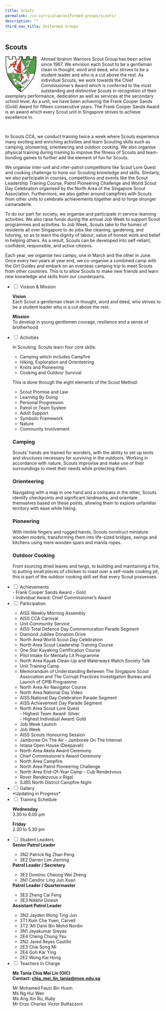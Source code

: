 ```yaml
---
title: Scouts
permalink: /co-curriculum/uniformed-groups/scouts/
description: ""
third_nav_title: Uniformed Groups
---
```

## Scouts
<img align="left" style="width:20%;margin-right:15px;" src="/images/scout%20logo.jpg">

Ahmad Ibrahim Warriors Scout Group has been active since 1967. We envision each Scout to be a gentleman clean in thought, word and deed, who strives to be a student leader and who is a cut above the rest. As individual Scouts, we work towards the Chief Commissioner’s Award which is conferred to the most outstanding and distinctive Scouts in recognition of their exemplary performance, dedication as well as services at the secondary school level. As a unit, we have been achieving the Frank Cooper Sands (Gold) Award for fifteen consecutive years. The Frank Cooper Sands Award is an award which every Scout unit in Singapore strives to achieve excellence in.

<br clear="left">

In Scouts CCA, we conduct training twice a week where Scouts experience many exciting and enriching activities and learn Scouting skills such as camping, pioneering, orienteering and outdoor cooking. We also organise physical training during training to improve the fitness of Scouts and team-bonding games to further add the element of fun for Scouts.

We organise inter-unit and inter-patrol competitions like Scout Lore Quest and cooking challenge to hone our Scouting knowledge and skills. Similarly, we also participate in courses, competitions and events like the Scout Leadership Training Course, Patrol Pioneering Challenge and World Scout Day Celebration organised by the North Area of the Singapore Scout Association. Furthermore, we also gather around campfires with Scouts from other units to celebrate achievements together and to forge stronger camaraderie. 

To do our part for society, we organise and participate in service-learning activities. We also raise funds during the annual Job Week to support Scout programmes and activities. In Job Week, Scouts take to the homes of residents all over Singapore to do jobs like cleaning, gardening, and tutoring, so as to learn the dignity of labour, value of honest work and belief in helping others. As a result, Scouts can be developed into self-reliant, confident, responsible, and active citizens.  

Each year, we organise two camps, one in March and the other in June. Once every two years at year end, we co-organise a combined camp with the Girl Guides and embark on an overseas camping trip to meet Scouts from other countries. This is to allow Scouts to make new friends and learn new knowledge and skills from our counterparts. 
<ul class="jekyllcodex_accordion">
<li><input type="checkbox" id="accordion1"> <label for="accordion1">Vission &amp; Mission</label>
<div>
	<p><strong>Vision</strong><br>Each Scout a gentleman clean in thought, word and deed, who strives to be a student leader who is a cut above the rest.</p>
<p><strong>Mission</strong><br>To develop in young gentlemen courage, resilience and a sense of brotherhood</p>
</div>
</li>
<li><input type="checkbox" id="accordion2"> <label for="accordion2">Activities</label>
<div>
<p></p><p>In Scouting, Scouts learn four core skills:</p>
<ul>
<li>Camping which includes Campfire</li>
<li>Hiking, Exploration and Orienteering</li>
<li>Knots and Pioneering</li>
<li>Cooking and Outdoor Survival</li>
</ul>
<p>This is done through the eight elements of the Scout Method:  </p>
<ul>
<li>Scout Promise and Law</li>
<li>Learning By Doing</li>
<li>Personal Progression</li>
<li>Patrol or Team System</li>
<li>Adult Support</li>
<li>Symbolic Framework</li>
<li>Nature</li>
<li>Community Involvement</li>
</ul>
<h3 id="camping">Camping</h3>
<p>Scouts’ hands are trained for wonders, with the ability to set up tents and structures necessary for surviving in the outdoors. Working in accordance with nature, Scouts improvise and make use of their surroundings to meet their needs while protecting them.</p>
<h3 id="orienteering">Orienteering</h3>
<p>Navigating with a map in one hand and a compass in the other, Scouts identify checkpoints and significant landmarks, and orientate themselves based on these points, allowing them to explore unfamiliar territory with ease while hiking.</p>
<h3 id="orienteering">Pioneering</h3>
<p>With nimble fingers and rugged hands, Scouts construct miniature wooden models, transforming them into life-sized bridges, swings and kitchens using mere wooden spars and manila ropes.</p>
<h3 id="outdoor-cooking">Outdoor Cooking</h3>
<p>From sourcing dried leaves and twigs, to building and maintaining a fire, to putting small pieces of chicken to roast over a self-made cooking pit, this is part of the outdoor cooking skill set that every Scout possesses.</p>
</div></li><li><input type="checkbox" id="accordion3"> <label for="accordion3">Achievements</label>
<div>
- Frank Cooper Sands Award - Gold<br> - Individual Award: Chief Commissioner’s Award
</div>
</li>
<li><input type="checkbox" id="accordion4"> <label for="accordion4">Participation</label>
<div>
<ul>
<li>AISS Weekly Morning Assembly</li>
<li>AISS CCA Carnival</li>
<li>Unit Community Service</li>
<li>AISS Total Defence Day Commemoration Parade Segment</li>
<li>Diamond Jubilee Donation Drive</li>
<li>North Area World Scout Day Celebration&nbsp;</li>
<li>North Area Scout Leadership Training Course</li>
<li>One Star Kayaking Certification Course</li>
<li>Pilot Intake for Mentally Lit Programme</li>
<li>North Area Kayak Clean-Up and Waterways Watch Society Talk</li>
<li>Unit Training Camp</li>
<li>Memorandum of Understanding Between The Singapore Scout Association and The Corrupt Practices Investigation Bureau and Launch of CPIB Programme&nbsp;</li>
<li>North Area Air Navigator Course</li>
<li>North Area National Day Video</li>
<li>AISS National Day Celebration Parade Segment</li>
<li>AISS Achievement Day Parade Segment</li>
<li>North Area Scout Lore Quest<br>- Highest Team Award: Silver<br>- Highest Individual Award: Gold&nbsp;</li>
<li>Job Week Launch</li>
<li>Job Week</li>
<li>AISS Scouts Honouring Session&nbsp;</li>
<li>Jamboree On The Air - Jamboree On The Internet</li>
<li>Istana Open House (Deepavali)</li>
<li>North Area Akela Award Ceremony</li>
<li>Chief Commissioner’s Award Ceremony</li>
<li>North Area Campfire</li>
<li>North Area Patrol Pioneering Challenge</li>
<li>North Area End-Of-Year Camp - Cub Rendezvous</li>
<li>Rover Rendezvous x Rigel</li>
<li>SJBS North District Campfire Night</li>
</ul>
</div>
</li>
<li><input type="checkbox" id="accordion5"> <label for="accordion5">Gallery</label>
<div>
*Updating in Progress*
</div>
</li>
<li><input type="checkbox" id="accordion6"> <label for="accordion6">Training Schedule</label>
<div>
<p><strong>Wednesday</strong><br>3.30 to 6.00 pm</p>
<p><strong>Friday</strong><br>2.30 to 5.30 pm</p>
</div>
</li>
<li><input type="checkbox" id="accordion7"> <label for="accordion7">Student Leaders</label>
<div>
	<b>Senior Patrol Leader</b><br>
<ul>
<li>3N2 Patrick Ng Zhan Peng</li>
<li>3E2 Darren Lim Jieming</li>
</ul>
<b>Patrol Leader / Secretary</b><br>
<ul>
<li>3E2 Dominic Cheong Wei Zheng</li>
<li>3N1 Cendric Ling Jun Xuan</li>
</ul>
<b>Patrol Leader / Quartermaster</b><br>
<ul>
<li>3E3 Zheng Cai Feng</li>
<li>3E3 Nikkhil Dinesh</li>
</ul>
<b>Assistant Patrol Leader</b><br>
<ul>
<li>3N2 Jayden Wong Ting Jun</li>
<li>3T1 Kum Che Yuen, Carvell</li>
<li>3T2 ‘Afi Danii Bin Mohd Nordin</li>
<li>3N1 Jayakumar Sreyas</li>
<li>2E4 Cheng Chung Yau</li>
<li>2N2 Jared Reyes Castillo</li>
<li>2E3 Chai Song Mi</li>
<li>2E4 Goh Kar Ying</li>
<li>2E2 Wong Kai Hong</li>
</ul>

</div>
</li>
<li><input type="checkbox" id="accordion8"> <label for="accordion8">Teachers In Charge</label>
<div>
<p><strong>Ms Tania Chia Mei Lin (OIC)<br></strong><strong>Contact:&nbsp;<a target="" href="mailto:chia_mei_lin_tania@moe.edu.sg">chia_mei_lin_tania@moe.edu.sg</a></strong></p>
	<p>Mr Mohamed Fauzi Bin Husin<br>Ms Ng Hui Wen<br>Ms Ang Xin Ru, Ruby<br>Mr Enzo Charles Victor Buttazzoni</p>
</div>
</li>
</ul>